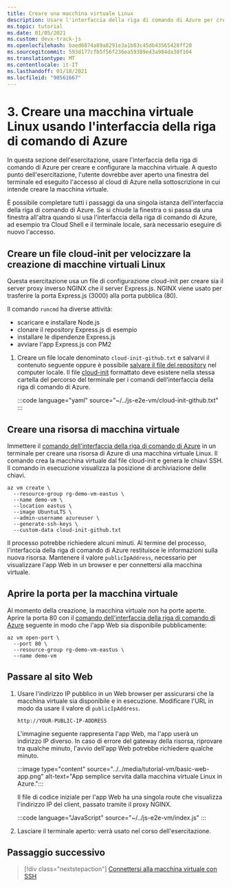 ```yaml
---
title: Creare una macchina virtuale Linux
description: Usare l'interfaccia della riga di comando di Azure per creare e configurare la macchina virtuale. A questo punto dell'esercitazione, l'utente dovrebbe aver aperto una finestra del terminale ed eseguito l'accesso al cloud di Azure con l'interfaccia della riga di comando di Azure nella sottoscrizione in cui intende creare la macchina virtuale.
ms.topic: tutorial
ms.date: 01/05/2021
ms.custom: devx-track-js
ms.openlocfilehash: baed6874a89a8291e3a1b03c45db43565428ff20
ms.sourcegitcommit: 593d177cfb5f56f236ea59389e43a984da30f104
ms.translationtype: MT
ms.contentlocale: it-IT
ms.lasthandoff: 01/18/2021
ms.locfileid: "98561667"
---
```

# <a name="3-create-linux-virtual-machine-using-azure-cli"></a>3. Creare una macchina virtuale Linux usando l'interfaccia della riga di comando di Azure

In questa sezione dell'esercitazione, usare l'interfaccia della riga di comando di Azure per creare e configurare la macchina virtuale. A questo punto dell'esercitazione, l'utente dovrebbe aver aperto una finestra del terminale ed eseguito l'accesso al cloud di Azure nella sottoscrizione in cui intende creare la macchina virtuale. 

È possibile completare tutti i passaggi da una singola istanza dell'interfaccia della riga di comando di Azure. Se si chiude la finestra o si passa da una finestra all'altra quando si usa l'interfaccia della riga di comando di Azure, ad esempio tra Cloud Shell e il terminale locale, sarà necessario eseguire di nuovo l'accesso. 

## <a name="create-a-cloud-init-file-to-expedite-linux-virtual-machine-creation"></a>Creare un file cloud-init per velocizzare la creazione di macchine virtuali Linux

Questa esercitazione usa un file di configurazione cloud-init per creare sia il server proxy inverso NGINX che il server Express.js. NGINX viene usato per trasferire la porta Express.js (3000) alla porta pubblica (80). 

Il comando `runcmd` ha diverse attività:
* scaricare e installare Node.js
* clonare il repository Express.js di esempio
* installare le dipendenze Express.js
* avviare l'app Express.js con PM2

1. Creare un file locale denominato `cloud-init-github.txt` e salvarvi il contenuto seguente oppure è possibile [salvare il file del repository](https://github.com/Azure-Samples/js-e2e-vm/blob/main/cloud-init-github.txt) nel computer locale. Il file [cloud-init](https://cloudinit.readthedocs.io/en/latest/topics/examples.html#yaml-examples) formattato deve esistere nella stessa cartella del percorso del terminale per i comandi dell'interfaccia della riga di comando di Azure.

    :::code language="yaml" source="~/../js-e2e-vm/cloud-init-github.txt" :::

## <a name="create-a-virtual-machine-resource"></a>Creare una risorsa di macchina virtuale 

Immettere il [comando dell'interfaccia della riga di comando di Azure](/cli/azure/vm#az_vm_create) in un terminale per creare una risorsa di Azure di una macchina virtuale Linux. Il comando crea la macchina virtuale dal file cloud-init e genera le chiavi SSH. Il comando in esecuzione visualizza la posizione di archiviazione delle chiavi. 

```azurecli
az vm create \
  --resource-group rg-demo-vm-eastus \
  --name demo-vm \
  --location eastus \
  --image UbuntuLTS \
  --admin-username azureuser \
  --generate-ssh-keys \
  --custom-data cloud-init-github.txt
```

Il processo potrebbe richiedere alcuni minuti. Al termine del processo, l'interfaccia della riga di comando di Azure restituisce le informazioni sulla nuova risorsa. Mantenere il valore `publicIpAddress`, necessario per visualizzare l'app Web in un browser e per connettersi alla macchina virtuale. 
     

## <a name="open-port-for-virtual-machine"></a>Aprire la porta per la macchina virtuale

Al momento della creazione, la macchina virtuale _non_ ha porte aperte. Aprire la porta 80 con il [comando dell'interfaccia della riga di comando di Azure](/cli/azure/vm#az_vm_open_port) seguente in modo che l'app Web sia disponibile pubblicamente:

```azurecli
az vm open-port \
  --port 80 \
  --resource-group rg-demo-vm-eastus \
  --name demo-vm
```

## <a name="browse-to-web-site"></a>Passare al sito Web

1. Usare l'indirizzo IP pubblico in un Web browser per assicurarsi che la macchina virtuale sia disponibile e in esecuzione. Modificare l'URL in modo da usare il valore di `publicIpAddress`.

    ```HTTP
    http://YOUR-PUBLIC-IP-ADDRESS
    ```

    L'immagine seguente rappresenta l'app Web, ma l'app userà un indirizzo IP diverso. In caso di errore del gateway della risorsa, riprovare tra qualche minuto, l'avvio dell'app Web potrebbe richiedere qualche minuto. 

    :::image type="content" source="../../media/tutorial-vm/basic-web-app.png" alt-text="App semplice servita dalla macchina virtuale Linux in Azure.":::

    Il file di codice iniziale per l'app Web ha una singola route che visualizza l'indirizzo IP del client, passato tramite il proxy NGINX. 

    :::code language="JavaScript" source="~/../js-e2e-vm/index.js" :::

1. Lasciare il terminale aperto: verrà usato nel corso dell'esercitazione.

## <a name="next-step"></a>Passaggio successivo

> [!div class="nextstepaction"]
> [Connettersi alla macchina virtuale con SSH](connect-linux-virtual-machine-ssh.md) 